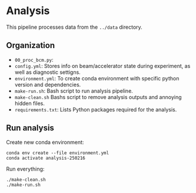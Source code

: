 # Analysis

This pipeline processes data from the `../data` directory.


## Organization

* `00_proc_bcm.py`: 
* `config.yml`: Stores info on beam/accelerator state during experiment, as well as diagnostic settigns.
* `environment.yml`: To create conda environment with specific python version and dependencies.
* `make-run.sh`: Bash script to run analysis pipeline.
* `make-clean.sh` Bashs script to remove analysis outputs and annoying hidden files.
* `requirements.txt`: Lists Python packages required for the analysis.


## Run analysis

Create new conda environment:
```
conda env create --file environment.yml 
conda activate analysis-250216
```

Run everything:
```
./make-clean.sh
./make-run.sh
```

